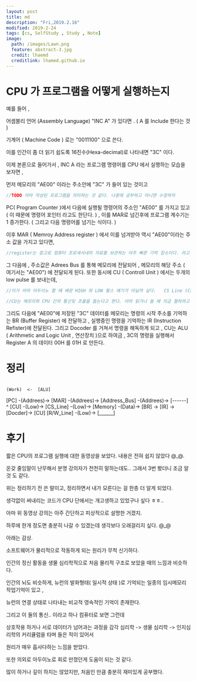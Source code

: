 ```yaml
---
layout: post
title: md
description: "Fri,2019.2.16"
modified: 2019-2-24
tags: [cs, SelfStudy , Study , Note]
image:
  path: /images/Lawn.png
  feature: abstract-3.jpg
  credit: lhaemd
  creditlink: lhamed.github.io
---
```


# CPU 가 프로그램을 어떻게 실행하는지

예를 들어 , 

어셈블리 언어 (Assembly Language) "INC A" 가 있다면 . ( A 를 Include 한다는 것 )

기계어 ( Machine Code ) 로는 "0011100" 으로 쓴다. 

이를 인간이 좀 더 읽기 쉽도록 16진수(Hexa-decimal)로 나타내면 "3C" 이다. 

이제 본론으로 들어가서 , INC A 라는 프로그램 명령어를 CPU 에서 실행하는 모습을 보자면 , 

먼저 메모리의 "AE00" 이라는 주소안에 "3C" 가 들어 있는 것이고 
```csharp 
//TODO 아마 작성된 프로그램을 의미하는 것 같다. 나중에 공부하고 아니면 수정하자 
```

PC( Program Counter )에서 다음에 실행될 명령어의 주소인 "AE00" 를 가지고 있고 ( 이 때문에 명령어 포인터 라고도 한단다. ) , 이를 MAR로 넘긴후에 프로그램 계수기는 1 증가한다. ( 그리고 다음 명령어를 넘기는 식이다. )

이후 MAR ( Memroy Address register ) 에서 이를 넘겨받아 역시 "AE00"이라는 주소 값을 가지고 있다면, 
```csharp 
//register는 참고로 컴퓨터 프로세서내의 자료를 보관하는 아주 빠른 기억 장소이다. 라고 위키에는 나와있다. 마찬가지로 나중에 더 깊게 찾아보자. 앞서 말한 PC 도 레지스터다. 
```

그 다음에 , 주소값은 Adrees Bus 를 통해 메모리에 전달되어 , 메모리의 해당 주소 ( 여기서는 "AE00") 에 전달되게 된다. 
또한 동시에 CU ( Controll Unit ) 에서는 두개의 low pulse 를 보내는데, 
```csharp 
//이거 아마 아두이노 할 때 배운 HIGH 와 LOW 펄스 얘기가 아닐까 싶다.   CS Line (Chip Switch) 와 R/W (Read & Write) Line 이 그것이다. 이 low pulse 들은 Address bus 를 통해 전달 받은 주소값에 저장된 데이터를 읽어 올 수 있게한다. 

//CU는 메모리와 CPU 간의 통신및 조율을 돕는다고 한다. 아마 읽거나 쓸 떼 지금 뭘하려고 하는지 보내는게 아닐까 싶다. 나중에 부연할 것 TODO  
``` 

그리도 다음에 "AE00"에 저장된 "3C" 데이터를 메모리는 명령의 시작 주소를 기억하는 BR (Buffer Register) 에 전달하고 , 실행중인 명령을 기억하는  IR (Instruction Refister)에 전달된다. 그리고 Docoder 를 거쳐서 명령을 해독하게 되고 , CU는 ALU ( Arithmetic and Logic Unit , 연산장치 )으로 하여금 , 3C의 명령을 실행해서 Register A 의 데이터 00H 를 01H 로 만든다. 

# 정리

                                                                                                        (Work)  <-  [ALU]
[PC] -(Addrees)-> [MAR] -(Addrees)-> [Address_Bus] -(Addrees)->        [------]                                       ^
                                     [CU] -(Low)-> [CS_Line]  -(Low)-> [Memory] -(Data)-> [BR] -> [IR] -> [Docder]-> [CU]
                                                   [R/W_Line] -(Low)-> [______]                                        

# 후기    
짧은 CPU의 프로그램 실행에 대한 동영상을 보았다. 내용은 전혀 쉽지 않았다 @_@. 

온갖 줄임말이 난무해서 분명 강의자가 천천히 말하는데도.. 그래서 3번 봤더니 조금 알것 도 같다. 

위는 정리하기 전 쓴 말이고, 정리하면서 내가 모른다는 걸 한층 더 알게 되었다. 

생각없이 써내리는 코드가 CPU 단에서는 개고생하고 있었구나 싶다 ㅎㅎ.. 

아마 위 동영상 강의는 아주 간단하고 피상적으로 설명한 거겠지. 

하루에 한개 정도면 충분히 나갈 수 있겠는데 생각보다 오래걸리지 싶다. @_@ 

아래는 감상. 

소프트웨어가 물리적으로 작동하게 되는 원리가 무척 신기하다. 

인간의 정신 활동을 생물 심리학적으로 처음 물리적 구조로 보았을 때의 느낌과 비슷하다. 

인간의 뇌도 비슷하게, 뉴런의 발화형태( 일시적 상태 )로 기억되는 일종의 임시메모리 작업기억이 있고 , 

뉴런의 연결 상태로 나타내는 비교적 영속적인 기억이 존재한다. 

그리고 이 둘의 통신.. 이라고 하나 컴퓨터로 보면 그런데

상호작용 하거나 서로 데이터가 넘어과는 과정을 감각 심리학 -> 생물 심리학 -> 인지심리학의 커리큘럼을 타며 들은 적이 있어서

원리가 매우 흡사다하는 느낌을 받았다. 

또한 의외로 아두이노로 회로 만졌던게 도움이 되는 것 같다. 

많이 하거나 깊이 하지는 않았지만, 처음인 만큼 충분히 재미있게 공부했다. 

